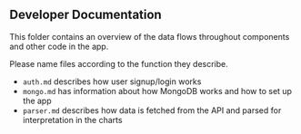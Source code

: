 ## Developer Documentation

This folder contains an overview of the data flows throughout components and other code in the app.

Please name files according to the function they describe.

- `auth.md` describes how user signup/login works
- `mongo.md` has information about how MongoDB works and how to set up the app
- `parser.md` describes how data is fetched from the API and parsed for interpretation in the charts
